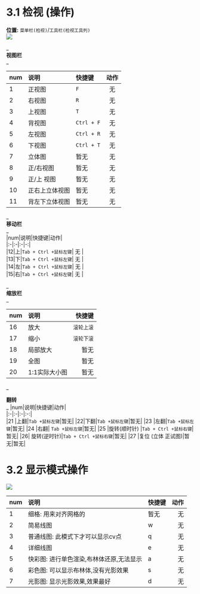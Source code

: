 

# 3.1 检视 (操作)
**位置:** `菜单栏(检视)`/`工具栏(检视工具列)`  
![](https://oss.6200052.xyz:44/mddata/ls/2022/11/9/检视工具栏.png)  

_  
**视图栏**   
_  

|num|说明|快捷键|动作|
|:-|:-|:-|:-:|  
|1| 正视图|`F`|无|  
|2|右视图|`R`|无|  
|3|上视图|`T`|无|  
|4|背视图|`Ctrl + F`|无|  
|5|左视图|`Ctrl + R`|无|  
|6|下视图| `Ctrl + T`|无|  
|7| 立体图|暂无|无|  
|8|正/右视图|暂无|无|  
|9|正/上 视图|暂无|无|  
|10|正右上立体视图|暂无|无|  
|11|背左下立体视图|暂无|无|  

_    
**移动栏**  
_    
|num|说明|快捷键|动作|  
|:-|:-|:-|-:|  
|12|上|`Tab + Ctrl +鼠标左键`| 无 |  
|13|下|`Tab + Ctrl +鼠标左键`| 无 |  
|14|左|`Tab + Ctrl +鼠标左键`| 无 |  
|15|右|`Tab + Ctrl +鼠标左键`| 无 |  

_  
**缩放栏**   
_

|num|说明|快捷键|
|:-|:-|-:|
|16|放大|`滚轮上滚`|
|17|缩小|`滚轮下滚`|
|18|局部放大|暂无|
|19|全图|暂无|
|20|1:1实际大小图|暂无|

_

**翻转**  
_
|num|说明|快捷键|动作|  
|:-|:-|:-|:-:|  
|21 |上翻|`Tab +鼠标左键`|暂无|
|22|下翻|`Tab +鼠标左键`|暂无|
|23 |左翻|`Tab +鼠标左键`|暂无|
|24 |右翻| `Tab +鼠标左键`|暂无|
|25 |旋转(顺时针) |`Tab + Ctrl +鼠标右键`|暂无|
|26|  旋转(逆时针)|`Tab + Ctrl +鼠标右键`|暂无|
|27 |复位 (立体 正试图)|暂无|暂无|



# 3.2 显示模式操作  

![](https://oss.6200052.xyz:44/mddata/ls/2022/11/9/视图模式.png)  



|num|说明|快捷键|动作|  
|:-|:-|:-|-:|  
|1|细格: 用来对齐网格的|暂无|无|
|2|简易线图|w|无|
|3|普通线图: 此模式下才可以显示cv点 |q|无|
|4|详细线图|e|无|
|5|快彩图: 进行单色渲染,布林体还原,无法显示|a|无|
|6|彩色图: 可以显示布林体,没有光影效果|s|无|
|7|光影图: 显示光影效果,效果最好|d|无|

